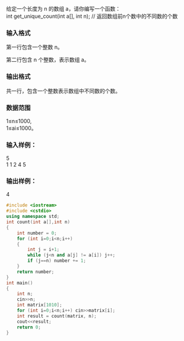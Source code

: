 给定一个长度为 n 的数组 a，请你编写一个函数：  
int get_unique_count(int a[], int n);  // 返回数组前n个数中的不同数的个数
### 输入格式
第一行包含一个整数 n。  

第二行包含 n 个整数，表示数组 a。

### 输出格式
共一行，包含一个整数表示数组中不同数的个数。

### 数据范围
1≤n≤1000,  
1≤ai≤1000。

### 输入样例：
5  
1 1 2 4 5  
### 输出样例：
4

```c++
#include <iostream>
#include <cstdio>
using namespace std;
int count(int a[],int n)
{
    int number = 0;
    for (int i=0;i<n;i++)
    {
        int j = i+1;
        while (j<n and a[j] != a[i]) j++;
        if (j==n) number += 1;
    }
    return number;
}
int main()
{
    int n;
    cin>>n;
    int matrix[1010];
    for (int i=0;i<n;i++) cin>>matrix[i];
    int result = count(matrix, n);
    cout<<result;
    return 0;
}
```
